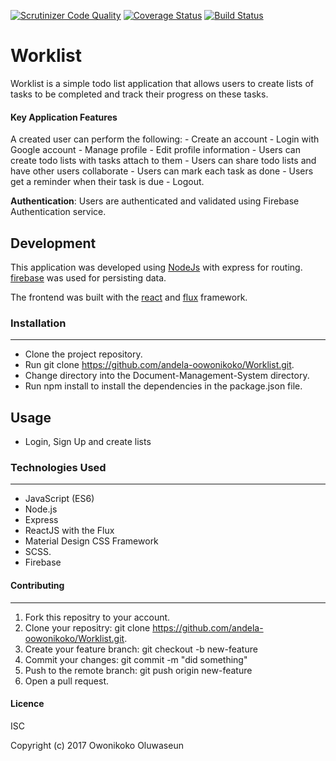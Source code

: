 [![Scrutinizer Code Quality](https://scrutinizer-ci.com/g/andela-oowonikoko/Worklist/badges/quality-score.png?b=master)](https://scrutinizer-ci.com/g/andela-oowonikoko/Worklist/?branch=master)
[![Coverage Status](https://coveralls.io/repos/github/andela-oowonikoko/Worklist/badge.svg?branch=development)](https://coveralls.io/github/andela-oowonikoko/Worklist?branch=development)
[![Build Status](https://travis-ci.org/andela-oowonikoko/Worklist.svg?branch=development)](https://travis-ci.org/andela-oowonikoko/Worklist)

# Worklist
Worklist is a simple todo list application that allows users to create lists of tasks to be completed and track their progress on these tasks.

#### Key Application Features
A created user can perform the following:
    - Create an account
    - Login with Google account
    - Manage profile
    - Edit profile information
    - Users can create todo lists with tasks attach to them
    - Users can share todo lists and have other users collaborate
    - Users can mark each task as done
    - Users get a reminder when their task is due
    - Logout.

**Authentication**:
Users are authenticated and validated using Firebase Authentication service.

## Development
This application was developed using [NodeJs](https://nodejs.org) with express for routing. [firebase](https://https://firebase.google.com/) was used for persisting data.

The frontend was built with the [react](https://facebook.github.io/react/) and [flux](https://facebook.github.io/flux/) framework.

### Installation
---

- Clone the project repository.
- Run git clone https://github.com/andela-oowonikoko/Worklist.git.
- Change directory into the Document-Management-System directory.
- Run npm install to install the dependencies in the package.json file.

## Usage
- Login, Sign Up and create lists

### Technologies Used
---
- JavaScript (ES6)
- Node.js
- Express
- ReactJS with the Flux
- Material Design CSS Framework
- SCSS.
- Firebase

#### Contributing
---

1. Fork this repositry to your account.
2. Clone your repositry: git clone https://github.com/andela-oowonikoko/Worklist.git.
3. Create your feature branch: git checkout -b new-feature
4. Commit your changes: git commit -m "did something"
5. Push to the remote branch: git push origin new-feature
6. Open a pull request.

#### Licence
ISC

Copyright (c) 2017 Owonikoko Oluwaseun
